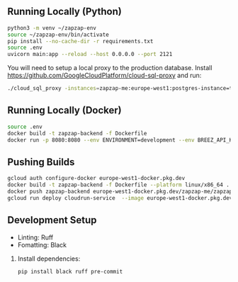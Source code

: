## Running Locally (Python)

```bash
python3 -m venv ~/zapzap-env
source ~/zapzap-env/bin/activate
pip install --no-cache-dir -r requirements.txt
source .env
uvicorn main:app --reload --host 0.0.0.0 --port 2121
```
You will need to setup a local proxy to the production database. Install https://github.com/GoogleCloudPlatform/cloud-sql-proxy and run: 
```bash
./cloud_sql_proxy -instances=zapzap-me:europe-west1:postgres-instance=tcp:127.0.0.1:5432
```

## Running Locally (Docker)

```bash
source .env
docker build -t zapzap-backend -f Dockerfile
docker run -p 8080:8080 --env ENVIRONMENT=development --env BREEZ_API_KEY=$BREEZ_API_KEY --env BREEZ_MNEMONIC=$BREEZ_MNEMONIC  --env BREEZ_DATA_PATH=./  zapzap-backend
```

## Pushing Builds

```bash
gcloud auth configure-docker europe-west1-docker.pkg.dev
docker build -t zapzap-backend -f Dockerfile --platform linux/x86_64 .
docker push zapzap-backend europe-west1-docker.pkg.dev/zapzap-me/zapzap-repo/zapzap-backend
gcloud run deploy cloudrun-service  --image europe-west1-docker.pkg.dev/zapzap-me/zapzap-repo/zapzap-backend
```

## Development Setup

- Linting: Ruff
- Fomatting: Black

1. Install dependencies:

   ```bash
   pip install black ruff pre-commit
   ```
